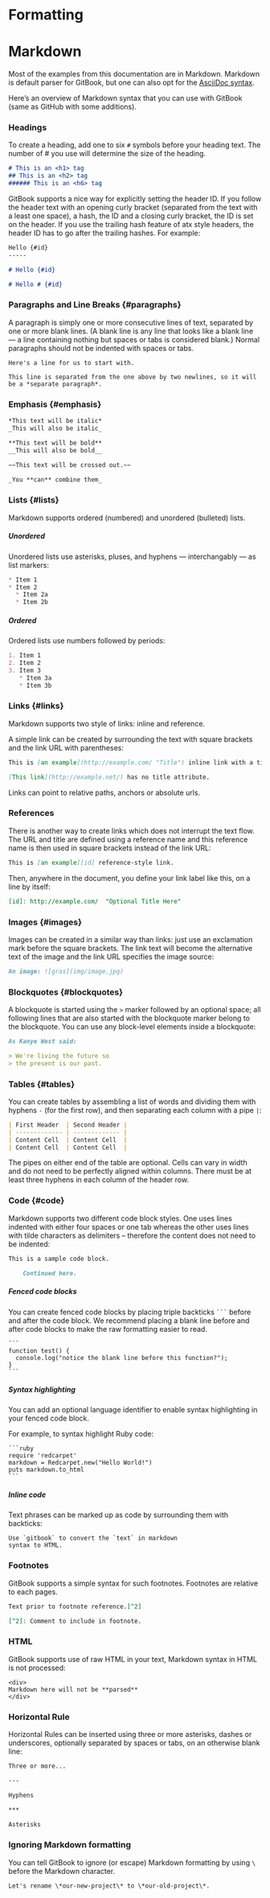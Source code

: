 # Formatting

# Markdown

Most of the examples from this documentation are in Markdown. Markdown is default parser for GitBook, but one can also opt for the [AsciiDoc syntax](asciidoc.md).

Here’s an overview of Markdown syntax that you can use with GitBook (same as GitHub with some additions).

### Headings

To create a heading, add one to six `#` symbols before your heading text. The number of # you use will determine the size of the heading.

```markdown
# This is an <h1> tag
## This is an <h2> tag
###### This is an <h6> tag
```

GitBook supports a nice way for explicitly setting the header ID. If you follow the header text with an opening curly bracket (separated from the text with a least one space), a hash, the ID and a closing curly bracket, the ID is set on the header. If you use the trailing hash feature of atx style headers, the header ID has to go after the trailing hashes. For example:

```markdown
Hello {#id}
-----

# Hello {#id}

# Hello # {#id}
```

### Paragraphs and Line Breaks {#paragraphs}

A paragraph is simply one or more consecutive lines of text, separated by one or more blank lines. (A blank line is any line that looks like a blank line — a line containing nothing but spaces or tabs is considered blank.) Normal paragraphs should not be indented with spaces or tabs.

```
Here's a line for us to start with.

This line is separated from the one above by two newlines, so it will be a *separate paragraph*.
```

### Emphasis {#emphasis}

```markdown
*This text will be italic*
_This will also be italic_

**This text will be bold**
__This will also be bold__

~~This text will be crossed out.~~

_You **can** combine them_
```

### Lists {#lists}

Markdown supports ordered (numbered) and unordered (bulleted) lists.

##### Unordered

Unordered lists use asterisks, pluses, and hyphens — interchangably — as list markers:

```markdown
* Item 1
* Item 2
  * Item 2a
  * Item 2b
```

##### Ordered

Ordered lists use numbers followed by periods:

```markdown
1. Item 1
2. Item 2
3. Item 3
   * Item 3a
   * Item 3b
```

### Links {#links}

Markdown supports two style of links: inline and reference.

A simple link can be created by surrounding the text with square brackets and the link URL with parentheses:

```markdown
This is [an example](http://example.com/ "Title") inline link with a title.

[This link](http://example.net/) has no title attribute.
```

Links can point to relative paths, anchors or absolute urls.


### References

There is another way to create links which does not interrupt the text flow. The URL and title are defined using a reference name and this reference name is then used in square brackets instead of the link URL:

```markdown
This is [an example][id] reference-style link.
```

Then, anywhere in the document, you define your link label like this, on a line by itself:

```markdown
[id]: http://example.com/  "Optional Title Here"
```

### Images {#images}

Images can be created in a similar way than links: just use an exclamation mark before the square brackets. The link text will become the alternative text of the image and the link URL specifies the image source:

```markdown
An image: ![gras](img/image.jpg)
```

### Blockquotes {#blockquotes}

A blockquote is started using the `>` marker followed by an optional space; all following lines that are also started with the blockquote marker belong to the blockquote. You can use any block-level elements inside a blockquote:

```markdown
As Kanye West said:

> We're living the future so
> the present is our past.
```

### Tables {#tables}

You can create tables by assembling a list of words and dividing them with hyphens `-` (for the first row), and then separating each column with a pipe `|`:

```markdown
| First Header  | Second Header |
| ------------- | ------------- |
| Content Cell  | Content Cell  |
| Content Cell  | Content Cell  |
```

The pipes on either end of the table are optional. Cells can vary in width and do not need to be perfectly aligned within columns. There must be at least three hyphens in each column of the header row.

### Code {#code}

Markdown supports two different code block styles. One uses lines indented with either four spaces or one tab whereas the other uses lines with tilde characters as delimiters – therefore the content does not need to be indented:

```markdown
This is a sample code block.

    Continued here.

```

##### Fenced code blocks

You can create fenced code blocks by placing triple backticks ` ``` ` before and after the code block. We recommend placing a blank line before and after code blocks to make the raw formatting easier to read.

    ```
    function test() {
      console.log("notice the blank line before this function?");
    }
    ```

##### Syntax highlighting

You can add an optional language identifier to enable syntax highlighting in your fenced code block.

For example, to syntax highlight Ruby code:

    ```ruby
    require 'redcarpet'
    markdown = Redcarpet.new("Hello World!")
    puts markdown.to_html
    ```

##### Inline code

Text phrases can be marked up as code by surrounding them with backticks:

    Use `gitbook` to convert the `text` in markdown
    syntax to HTML.

### Footnotes

GitBook supports a simple syntax for such footnotes. Footnotes are relative to each pages.

```markdown
Text prior to footnote reference.[^2]

[^2]: Comment to include in footnote.
```

### HTML

GitBook supports use of raw HTML in your text, Markdown syntax in HTML is not processed:

```
<div>
Markdown here will not be **parsed**
</div>
```

### Horizontal Rule

Horizontal Rules can be inserted using three or more asterisks, dashes or underscores, optionally separated by spaces or tabs, on an otherwise blank line:

```markdown
Three or more...

---

Hyphens

***

Asterisks

```

### Ignoring Markdown formatting

You can tell GitBook to ignore (or escape) Markdown formatting by using `\` before the Markdown character.

```
Let's rename \*our-new-project\* to \*our-old-project\*.
```
